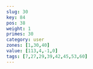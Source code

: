 ```yaml
---
slug: 30
key: 84
pos: 38
weight: 1
primes: 30
category: user
zones: [1,30,40]
value: [113,4,-1,0]
tags: [7,27,29,39,42,45,53,60]
---
```

